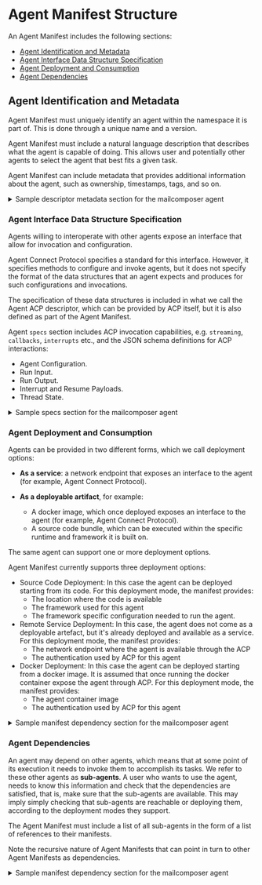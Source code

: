 # Agent Manifest Structure

An Agent Manifest includes the following sections:

* [Agent Identification and Metadata](#agent-identification-and-metadata)
* [Agent Interface Data Structure Specification](#agent-interface-data-structure-specification)
* [Agent Deployment and Consumption](#agent-deployment-and-consumption)
* [Agent Dependencies](#agent-dependencies)

## Agent Identification and Metadata

Agent Manifest must uniquely identify an agent within the namespace it is part of. This is done through a unique name and a version.

Agent Manifest must include a natural language description that describes what the agent is capable of doing. This allows user and potentially other agents to select the agent that best fits a given task.

Agent Manifest can include metadata that provides additional information about the agent, such as ownership, timestamps, tags, and so on.

<details>
<summary>Sample descriptor metadata section for the mailcomposer agent</summary>

```json
{
  "metadata": {
    "ref": {
      "name": "org.agntcy.mailcomposer",
      "version": "0.0.1",
      "url": "https://github.com/agntcy/acp-spec/blob/main/docs/sample_acp_descriptors/mailcomposer.json"
    },
    "description": "This agent is able to collect user intent through a chat interface and compose wonderful emails based on that."
  }
  ...
}
```

Metadata for a mail composer agent named `org.agntcy.mailcomposer` version `0.0.1`.

</details>

<a id="agent-interface-data-structure-specification"></a>
### Agent Interface Data Structure Specification
Agents willing to interoperate with other agents expose an interface that allow for invocation and configuration.

Agent Connect Protocol specifies a standard for this interface. However, it specifies methods to configure and invoke agents, but it does not specify the format of the data structures that an agent expects and produces for such configurations and invocations.

The specification of these data structures is included in what we call the Agent ACP descriptor, which can be provided by ACP itself, but it is also defined as part of the Agent Manifest.

Agent `specs` section includes ACP invocation capabilities, e.g. `streaming`, `callbacks`, `interrupts` etc.,  and the JSON schema definitions for ACP interactions:

* Agent Configuration.
* Run Input.
* Run Output.
* Interrupt and Resume Payloads.
* Thread State.

<details>
<summary>Sample  specs section for the mailcomposer agent</summary>

```json
{
  ...
    "specs": {
      "capabilities": {
        "threads": true,
        "interrupts": true,
        "callbacks": true
      },
      "input": {
        "type": "object",
        "description": "Agent Input",
        "properties": {
            "message": {
                "type": "string",
                "description": "Last message of the chat from the user"
            }
        }
      },
      "thread_state": {
        "type": "object",
        "description": "The state of the agent",
        "properties": {
          "messages": {
            "type": "array",
            "description": "Full chat history",
            "items": {
                "type": "string",
                "description": "A message in the chat"
            }
          }
        }
      },
      "output": {
        "type": "object",
        "description": "Agent Input",
        "properties": {
            "message": {
                "type": "string",
                "description": "Last message of the chat from the user"
            }
        }
      },
      "config": {
        "type": "object",
        "description": "The configuration of the agent",
        "properties": {
          "style": {
            "type": "string",
            "enum": ["formal", "friendly"]
          }
        }
      },
      "interrupts": [
        {
          "interrupt_type": "mail_send_approval",
          "interrupt_payload": {
            "type": "object",
            "title": "Mail Approval Payload",
            "description": "Description of the email",
            "properties": {
              "subject": {
                "title": "Mail Subject",
                "description": "Subject of the email that is about to be sent",
                "type": "string"
              },
              "body": {
                "title": "Mail Body",
                "description": "Body of the email that is about to be sent",
                "type": "string"
              },
              "recipients": {
                "title": "Mail recipients",
                "description": "List of recipients of the email",
                "type": "array",
                "items": {
                    "type": "string",
                    "format": "email"
                }
              }
            },
            "required": [
              "subject",
              "body",
              "recipients"
            ]
          },
          "resume_payload": {
            "type": "object",
            "title": "Email Approval Input",
            "description": "User Approval for this email",
            "properties": {
              "reason": {
                "title": "Approval Reason",
                "description": "Reason to approve or decline",
                "type": "string"
              },
              "approved": {
                "title": "Approval Decision",
                "description": "True if approved, False if declined",
                "type": "boolean"
              }
            },
            "required": [
              "approved"
            ]
          }
        }
      ]
    }
  ...
}
```
The agent supports threads, interrupts, and callback.

It declares schemas for input, output, and config:

* As input, it expects the next message of the chat from the user.
* As output, it produces the next message of the chat from the agent.
* As config it expects the style of the email to be written.

It supports one kind of interrupt, which is used to ask user for approval before sending the email. It provides subject, body, and recipients of the email as interrupt payload and expects approval as input to resume.

It supports a thread state which holds the chat history.

</details>

<a id="agent-deployment-and-consumption"></a>
### Agent Deployment and Consumption

Agents can be provided in two different forms, which we call deployment options:

* **As a service**: a network endpoint that exposes an interface to the agent (for example, Agent Connect Protocol).
* **As a deployable artifact**, for example:
  
    * A docker image, which once deployed exposes an interface to the agent (for example, Agent Connect Protocol).
    * A source code bundle, which can be executed within the specific runtime and framework it is built on.

The same agent can support one or more deployment options.

Agent Manifest currently supports three deployment options:

* Source Code Deployment: In this case the agent can be deployed starting from its code. For this deployment mode, the manifest provides:
    * The location where the code is available
    * The framework used for this agent
    * The framework specific configuration needed to run the agent.
* Remote Service Deployment: In this case, the agent does not come as a deployable artefact, but it's already deployed and available as a service. For this deployment mode, the manifest provides:
    * The network endpoint where the agent is available through the ACP
    * The authentication used by ACP for this agent
* Docker Deployment: In this case the agent can be deployed starting from a docker image. It is assumed that once running the docker container expose the agent through ACP. For this deployment mode, the manifest provides:
    * The agent container image
    * The authentication used by ACP for this agent

<details>
<summary>Sample manifest dependency section for the mailcomposer agent</summary>

```json
{
  ...
    "deployments": [
      {
        "type": "source_code",
        "name": "src",
        "url": "git@github.com:agntcy/mailcomposer.git",
        "framework_config": {
          "framework_type": "langgraph",
          "graph": "mailcomposer"
        }
      }
    ]
  ...
}
```

Mailcomposer agent in the example above comes as code written for LangGraph and available on Github.

<a id="agent-dependencies"></a>
</details>

### Agent Dependencies

An agent may depend on other agents, which means that at some point of its execution it needs to invoke them to accomplish its tasks. We refer to these other agents as **sub-agents**.  A user who wants to use the agent, needs to know this information and check that the dependencies are satisfied, that is, make sure that the sub-agents are available.
This may imply simply checking that sub-agents are reachable or deploying them, according to the deployment modes they support.

The Agent Manifest must include a list of all sub-agents in the form of a list of references to their manifests.

Note the recursive nature of Agent Manifests that can point in turn to other Agent Manifests as dependencies.

<details>
<summary>Sample manifest dependency section for the mailcomposer agent</summary>

```json
{
  ...
    "dependencies": [
      {
        "name": "org.agntcy.sample-agent-2",
        "version": "0.0.1"
      },
      {
        "name": "org.agntcy.sample-agent-3",
        "version": "0.0.1"
      }
    ]
  ...
}
```

Mailcomposer agent in the example above depends on `sample-agent-2` and `sample-agent-3`.

</details>

<a id="agent-deployments"></a>
